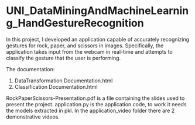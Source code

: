 # UNI_DataMiningAndMachineLearning_HandGestureRecognition
In this project, I developed an application capable of accurately recognizing gestures for rock, paper, and scissors in images.
Specifically, the application takes input from the webcam in real-time and attempts to classify the gesture that the user is performing.

The documentation:
1) DataTransformation Documentation.html
2) Classification Documentation.html

RockPaperScissors-Presentation.pdf is a file containing the slides used to present the project.
application.py is the application code, to work it needs the models extracted in pkl.
In the application_video folder there are 2 demonstrative videos.
